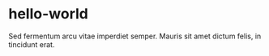 # hello-world

Sed fermentum arcu vitae imperdiet semper. Mauris sit amet dictum felis, in tincidunt erat.
